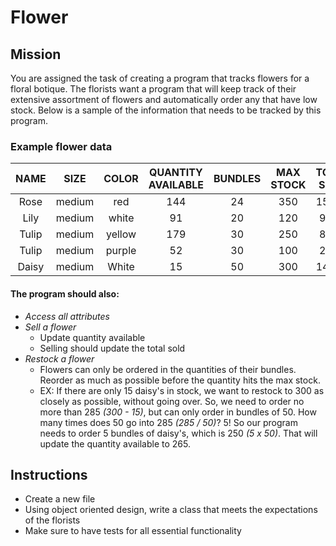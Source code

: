 # Flower

## Mission

You are assigned the task of creating a program that tracks flowers for a floral botique. The florists want a program that will keep track of their extensive assortment of flowers and automatically order any that have low stock. Below is a sample of the information that needs to be tracked by this program.

### Example flower data

| NAME     |     SIZE   |  COLOR | QUANTITY AVAILABLE |  BUNDLES | MAX STOCK | TOTAL SOLD |
| :-------: | :-------: | :----: | :----: | :----: | :----: | :----: | 
| Rose       | medium |   red    |  144  | 24 | 350 | 15042 |
| Lily       | medium |  white   |  91   | 20 | 120 | 9241  |
| Tulip      | medium |  yellow  |  179  | 30 | 250 | 8350  |
| Tulip      | medium |  purple  |  52   | 30 | 100 | 2558  |
| Daisy      | medium |  White   |  15   | 50 | 300 | 14839 |


#### The program should also:

- *Access all attributes*
- *Sell a flower*
  - Update quantity available
  - Selling should update the total sold
- *Restock a flower*
  - Flowers can only be ordered in the quantities of their bundles. Reorder as much as possible before the quantity hits the max stock.
  - EX: If there are only 15 daisy's in stock, we want to restock to 300 as closely as possible, without going over. So, we need to order no more than 285 _(300 - 15)_, but can only order in bundles of 50. How many times does 50 go into 285 _(285 / 50)_? 5! So our program needs to order 5 bundles of daisy's, which is 250 _(5 x 50)_. That will update the quantity available to 265.



## Instructions

- Create a new file
- Using object oriented design, write a class that meets the expectations of the florists
- Make sure to have tests for all essential functionality 
